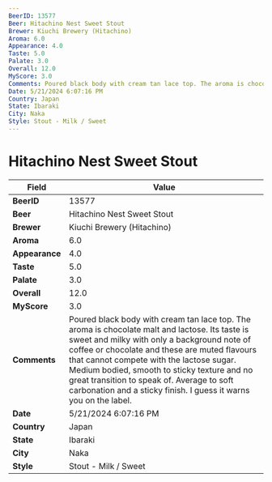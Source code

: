 ```yaml
---
BeerID: 13577
Beer: Hitachino Nest Sweet Stout
Brewer: Kiuchi Brewery (Hitachino)
Aroma: 6.0
Appearance: 4.0
Taste: 5.0
Palate: 3.0
Overall: 12.0
MyScore: 3.0
Comments: Poured black body with cream tan lace top. The aroma is chocolate malt and lactose. Its taste is sweet and milky with only a background note of coffee or chocolate and these are muted flavours that cannot compete with the lactose sugar. Medium bodied, smooth to sticky texture and no great transition to speak of. Average to soft carbonation and a sticky finish. I guess it warns you on the label.
Date: 5/21/2024 6:07:16 PM
Country: Japan
State: Ibaraki
City: Naka
Style: Stout - Milk / Sweet
---
```


# Hitachino Nest Sweet Stout

| Field         | Value |
|---------------|-------|
| **BeerID** | 13577 |
| **Beer** | Hitachino Nest Sweet Stout |
| **Brewer** | Kiuchi Brewery (Hitachino) |
| **Aroma** | 6.0 |
| **Appearance** | 4.0 |
| **Taste** | 5.0 |
| **Palate** | 3.0 |
| **Overall** | 12.0 |
| **MyScore** | 3.0 |
| **Comments** | Poured black body with cream tan lace top. The aroma is chocolate malt and lactose. Its taste is sweet and milky with only a background note of coffee or chocolate and these are muted flavours that cannot compete with the lactose sugar. Medium bodied, smooth to sticky texture and no great transition to speak of. Average to soft carbonation and a sticky finish. I guess it warns you on the label. |
| **Date** | 5/21/2024 6:07:16 PM |
| **Country** | Japan |
| **State** | Ibaraki |
| **City** | Naka |
| **Style** | Stout - Milk / Sweet |
